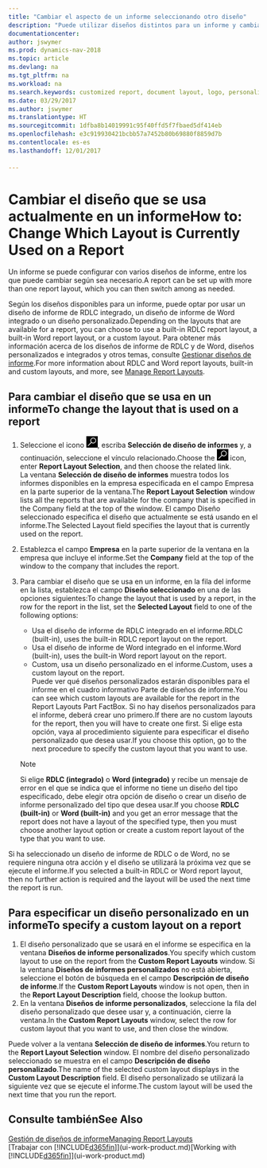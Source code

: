 ```yaml
---
title: "Cambiar el aspecto de un informe seleccionando otro diseño"
description: "Puede utilizar diseños distintos para un informe y cambiar de un diseño a otro para cambiar el aspecto de un informe."
documentationcenter: 
author: jswymer
ms.prod: dynamics-nav-2018
ms.topic: article
ms.devlang: na
ms.tgt_pltfrm: na
ms.workload: na
ms.search.keywords: customized report, document layout, logo, personalize
ms.date: 03/29/2017
ms.author: jswymer
ms.translationtype: HT
ms.sourcegitcommit: 1dfba8b14019991c95f40ffd5f7fbaed5df414eb
ms.openlocfilehash: e3c919930421bcbb57a7452b80b69880f8859d7b
ms.contentlocale: es-es
ms.lasthandoff: 12/01/2017

---
```

# <a name="how-to-change-which-layout-is-currently-used-on-a-report"></a><span data-ttu-id="bafed-103">Cambiar el diseño que se usa actualmente en un informe</span><span class="sxs-lookup"><span data-stu-id="bafed-103">How to: Change Which Layout is Currently Used on a Report</span></span>
<span data-ttu-id="bafed-104">Un informe se puede configurar con varios diseños de informe, entre los que puede cambiar según sea necesario.</span><span class="sxs-lookup"><span data-stu-id="bafed-104">A report can be set up with more than one report layout, which you can then switch among as needed.</span></span>

<span data-ttu-id="bafed-105">Según los diseños disponibles para un informe, puede optar por usar un diseño de informe de RDLC integrado, un diseño de informe de Word integrado o un diseño personalizado.</span><span class="sxs-lookup"><span data-stu-id="bafed-105">Depending on the layouts that are available for a report, you can choose to use a built-in RDLC report layout, a built-in Word report layout, or a custom layout.</span></span> <span data-ttu-id="bafed-106">Para obtener más información acerca de los diseños de informe de RDLC y de Word, diseños personalizados e integrados y otros temas, consulte [Gestionar diseños de informe](ui-manage-report-layouts.md).</span><span class="sxs-lookup"><span data-stu-id="bafed-106">For more information about RDLC and Word report layouts, built-in and custom layouts, and more, see [Manage Report Layouts](ui-manage-report-layouts.md).</span></span>

## <a name="to-change-the-layout-that-is-used-on-a-report"></a><span data-ttu-id="bafed-107">Para cambiar el diseño que se usa en un informe</span><span class="sxs-lookup"><span data-stu-id="bafed-107">To change the layout that is used on a report</span></span>
1. <span data-ttu-id="bafed-108">Seleccione el icono ![Buscar página o informe](media/ui-search/search_small.png "icono Buscar página o informe"), escriba **Selección de diseño de informes** y, a continuación, seleccione el vínculo relacionado.</span><span class="sxs-lookup"><span data-stu-id="bafed-108">Choose the ![Search for Page or Report](media/ui-search/search_small.png "Search for Page or Report icon") icon, enter **Report Layout Selection**, and then choose the related link.</span></span>  
   <span data-ttu-id="bafed-109">La ventana **Selección de diseño de informes** muestra todos los informes disponibles en la empresa especificada en el campo Empresa en la parte superior de la ventana.</span><span class="sxs-lookup"><span data-stu-id="bafed-109">The **Report Layout Selection** window lists all the reports that are available for the company that is specified in the Company field at the top of the window.</span></span> <span data-ttu-id="bafed-110">El campo Diseño seleccionado especifica el diseño que actualmente se está usando en el informe.</span><span class="sxs-lookup"><span data-stu-id="bafed-110">The Selected Layout field specifies the layout that is currently used on the report.</span></span>
2. <span data-ttu-id="bafed-111">Establezca el campo **Empresa** en la parte superior de la ventana en la empresa que incluye el informe.</span><span class="sxs-lookup"><span data-stu-id="bafed-111">Set the **Company** field at the top of the window to the company that includes the report.</span></span>
3. <span data-ttu-id="bafed-112">Para cambiar el diseño que se usa en un informe, en la fila del informe en la lista, establezca el campo **Diseño seleccionado** en una de las opciones siguientes:</span><span class="sxs-lookup"><span data-stu-id="bafed-112">To change the layout that is used by a report, in the row for the report in the list, set the **Selected Layout** field to one of the following options:</span></span>
   * <span data-ttu-id="bafed-113">Usa el diseño de informe de RDLC integrado en el informe.</span><span class="sxs-lookup"><span data-stu-id="bafed-113">RDLC (built-in), uses the built-in RDLC report layout on the report.</span></span>
   * <span data-ttu-id="bafed-114">Usa el diseño de informe de Word integrado en el informe.</span><span class="sxs-lookup"><span data-stu-id="bafed-114">Word (built-in), uses the built-in Word report layout on the report.</span></span>
   * <span data-ttu-id="bafed-115">Custom, usa un diseño personalizado en el informe.</span><span class="sxs-lookup"><span data-stu-id="bafed-115">Custom, uses a custom layout on the report.</span></span>  
     <span data-ttu-id="bafed-116">Puede ver qué diseños personalizados estarán disponibles para el informe en el cuadro informativo Parte de diseños de informe.</span><span class="sxs-lookup"><span data-stu-id="bafed-116">You can see which custom layouts are available for the report in the Report Layouts Part FactBox.</span></span> <span data-ttu-id="bafed-117">Si no hay diseños personalizados para el informe, deberá crear uno primero.</span><span class="sxs-lookup"><span data-stu-id="bafed-117">If there are no custom layouts for the report, then you will have to create one first.</span></span> <span data-ttu-id="bafed-118">Si elige esta opción, vaya al procedimiento siguiente para especificar el diseño personalizado que desea usar.</span><span class="sxs-lookup"><span data-stu-id="bafed-118">If you choose this option, go to the next procedure to specify the custom layout that you want to use.</span></span>

    > [!NOTE]  
    >   <span data-ttu-id="bafed-119">Si elige **RDLC (integrado)** o **Word (integrado)** y recibe un mensaje de error en el que se indica que el informe no tiene un diseño del tipo especificado, debe elegir otra opción de diseño o crear un diseño de informe personalizado del tipo que desea usar.</span><span class="sxs-lookup"><span data-stu-id="bafed-119">If you choose **RDLC (built-in)** or **Word (built-in)** and you get an error message that the report does not have a layout of the specified type, then you must choose another layout option or create a custom report layout of the type that you want to use.</span></span>

<span data-ttu-id="bafed-120">Si ha seleccionado un diseño de informe de RDLC o de Word, no se requiere ninguna otra acción y el diseño se utilizará la próxima vez que se ejecute el informe.</span><span class="sxs-lookup"><span data-stu-id="bafed-120">If you selected a built-in RDLC or Word report layout, then no further action is required and the layout will be used the next time the report is run.</span></span>

## <a name="to-specify-a-custom-layout-on-a-report"></a><span data-ttu-id="bafed-121">Para especificar un diseño personalizado en un informe</span><span class="sxs-lookup"><span data-stu-id="bafed-121">To specify a custom layout on a report</span></span>
1. <span data-ttu-id="bafed-122">El diseño personalizado que se usará en el informe se especifica en la ventana **Diseños de informe personalizados**.</span><span class="sxs-lookup"><span data-stu-id="bafed-122">You specify which custom layout to use on the report from the **Custom Report Layouts** window.</span></span> <span data-ttu-id="bafed-123">Si la ventana **Diseños de informes personalizados** no está abierta, seleccione el botón de búsqueda en el campo **Descripción de diseño de informe**.</span><span class="sxs-lookup"><span data-stu-id="bafed-123">If the **Custom Report Layouts** window is not open, then in the **Report Layout Description** field, choose the lookup button.</span></span>
2. <span data-ttu-id="bafed-124">En la ventana **Diseños de informe personalizados**, seleccione la fila del diseño personalizado que desee usar y, a continuación, cierre la ventana.</span><span class="sxs-lookup"><span data-stu-id="bafed-124">In the **Custom Report Layouts** window, select the row for custom layout that you want to use, and then close the window.</span></span>

<span data-ttu-id="bafed-125">Puede volver a la ventana **Selección de diseño de informes**.</span><span class="sxs-lookup"><span data-stu-id="bafed-125">You return to the **Report Layout Selection** window.</span></span> <span data-ttu-id="bafed-126">El nombre del diseño personalizado seleccionado se muestra en el campo **Descripción de diseño personalizado**.</span><span class="sxs-lookup"><span data-stu-id="bafed-126">The name of the selected custom layout displays in the **Custom Layout Description** field.</span></span> <span data-ttu-id="bafed-127">El diseño personalizado se utilizará la siguiente vez que se ejecute el informe.</span><span class="sxs-lookup"><span data-stu-id="bafed-127">The custom layout will be used the next time that you run the report.</span></span>

## <a name="see-also"></a><span data-ttu-id="bafed-128">Consulte también</span><span class="sxs-lookup"><span data-stu-id="bafed-128">See Also</span></span>
[<span data-ttu-id="bafed-129">Gestión de diseños de informe</span><span class="sxs-lookup"><span data-stu-id="bafed-129">Managing Report Layouts</span></span>](ui-manage-report-layouts.md)  
<span data-ttu-id="bafed-130">[Trabajar con [!INCLUDE[d365fin](includes/d365fin_md.md)]](ui-work-product.md)</span><span class="sxs-lookup"><span data-stu-id="bafed-130">[Working with [!INCLUDE[d365fin](includes/d365fin_md.md)]](ui-work-product.md)</span></span>

